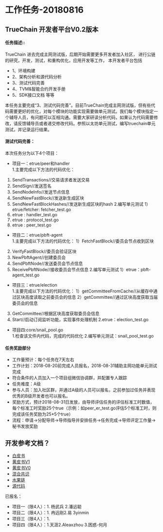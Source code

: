 工作任务-20180816
==========================================

## TrueChain 开发者平台V0.2版本

#### 任务描述::
TrueChain 进去完成主网测试版，后期开始需要更多开发者加入社区，
进行公链的研究，开发，测试，和重构优化，应用开发等工作，
本开发者平台包括
* 1、环境构建
* 2、架构分析和源代码分析
* 3、测试代码完善
* 4、TVM&智能合约开发手册 
* 5、SDK接口文档 等等

本任务主要完成“3、测试代码完善”。目前TrueChain完成主网测试版，但有些代码需要更好的优化，对每个模块的功能实现需要做单元测试。我们每个模块指定一个辅导人员，有问题可以互相沟通。需要大家研读分析代码，如果认为代码需要修改，请反馈辅导员或者递交修改代码。参照以太坊单元测试，编写truechain单元测试，并记录运行结果。

#### 测试代码完善：
本次任务分为以下4个项目：
* 项目一：etrue/peer和handler<br/>
1.主要完成以下方法的代码优化：
1) SendTransactions//交易请求者发送交易
2) SendSign//发送签名
3) SendNodeInfo//发送节点信息
4) SendNewFastBlock//发送新生成区块
5) SendNewFastBlockHashes//发送新生成区块的hash
2.编写单元测试
1）etrue/fetcher: fetcher_test.go
2) etrue : handler_test.go
3) etrue : protocol_test.go
4) etrue : peer_test.go

* 项目二：etrue/pbft-agent<br/>
1.主要完成以下方法的代码优化：
1）FetchFastBlock//委员会节点收到区块
2) VerifyFastBlock//委员会验证区块
3) NewPbftAgent//创建委员会
4) SendPbftNode//发送委员会节点信息
5) ReceivePbftNode//接收委员会节点信息
2.编写单元测试
1）etrue：pbft-agent_test.go

* 项目三：etrue/election<br/>
1.主要完成以下方法的代码优化：
1）getCommitteeFromCache//从缓存中通过区块高度读取之前委员会的信息
2）getCommittee//通过区块高度获取当届委员会的信息
3) GetCommittee//根据区块高度获取委员会信息
4) Start//启动订阅监听功能，实现事件处理机制
2.etrue：election_test.go

* 项目四:core/snail_pool.go<br/>
1.检查该文件内代码，完成的代码优化
2.编写单元测试：snail_pool_test.go

#### 任务奖励部分

* 工作量预计：每个任务在7天左右
* 工作计划：2018-08-20前完成人员报名，2018-08-31辅助主网功能单元测试完成
* 符合条件的人员加入一个项目组微信协调群，并配置专人跟踪
* 任务难度：A级
* 参与人员：加入社区群，并通过A级的人员可以报名，之前参加过任务并表现优秀的B级开发者也可以报名。
* 奖励方式，预计2018-08-31日发放，由导师评估任务的评估标准工时数值，每个标准工时奖励25个true（示例：如peer_er_test.go评估5个标准工时，则完成该任务奖励为25*5个true）
* 流程：申请->分配导师->导师指导并安排任务->任务完成->导师评定工作量->秘书发放奖励


## 开发参考文档？

* [白皮书](https://github.com/truechain/wiki/blob/master/whitepaper/Truechain.pdf) 
* [黄皮书V1](https://github.com/truechain/wiki/blob/master/docs-cn/yellowpaperV1.md)
* [黄皮书V0](https://github.com/truechain/wiki/blob/master/docs-cn/yellowpaper.md)
* [混合共识](https://github.com/truechain/wiki/blob/master/paper/Hybrid_Consensus_Effcient_Consensus_in_the_Permissionless_Model.md)
* [水果链](https://github.com/truechain/wiki/blob/master/paper/FruitChains_A_Fair_Blockchain.md)
* [源代码](https://github.com/truechain/truechain-engineering-code.git)

已报名：
* 项目一（限4人）：1.  杨武兵 2.潘远聪
* 项目二（限4人）：1.  冉远刚2.易 3yinmin
* 项目三（限4人）：1.
* 项目四（限4人）：1.天涯2.Aleaxzhou 3.困惑-何月
